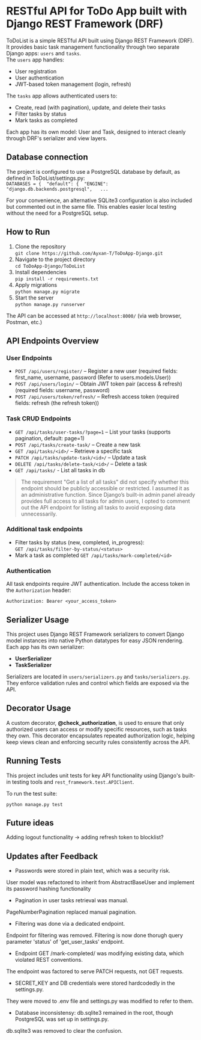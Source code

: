 # RESTful API for ToDo App built with Django REST Framework (DRF)
ToDoList is a simple RESTful API built using Django REST Framework (DRF). It provides basic task management functionality through two separate Django apps: `users` and `tasks`.  
The `users` app handles:
- User registration
- User authentication
- JWT-based token management (login, refresh)

The `tasks` app allows authenticated users to:
- Create, read (with pagination), update, and delete their tasks
- Filter tasks by status
- Mark tasks as completed

Each app has its own model: User and Task, designed to interact cleanly through DRF's serializer and view layers.

## Database connection
The project is configured to use a PostgreSQL database by default, as defined in ToDoList/settings.py:  
    `DATABASES = {  "default": {  "ENGINE": "django.db.backends.postgresql",   ... `

For your convenience, an alternative SQLite3 configuration is also included but commented out in the same file. This enables easier local testing without the need for a PostgreSQL setup.

## How to Run
1. Clone the repository  
   `git clone https://github.com/Ayxan-T/ToDoApp-Django.git`
2. Navigate to the project directory  
   `cd ToDoApp-Django/ToDoList`
3. Install dependencies  
   `pip install -r requirements.txt`
4. Apply migrations  
   `python manage.py migrate`
5. Start the server  
   `python manage.py runserver`

The API can be accessed at `http://localhost:8000/` (via web browser, Postman, etc.)

## API Endpoints Overview

### User Endpoints
- `POST /api/users/register/` – Register a new user (required fields: first_name, username, password (Refer to users.models.User))
- `POST /api/users/login/` – Obtain JWT token pair (access & refresh) (required fields: username, password)
- `POST /api/users/token/refresh/` – Refresh access token (required fields: refresh (the refresh token))

### Task CRUD Endpoints 
- `GET /api/tasks/user-tasks/?page=1` – List your tasks (supports pagination, default: page=1)
- `POST /api/tasks/create-task/` – Create a new task
- `GET /api/tasks/<id>/` – Retrieve a specific task
- `PATCH /api/tasks/update-task/<id>/` – Update a task
- `DELETE /api/tasks/delete-task/<id>/` – Delete a task
- `GET /api/tasks/` - List all tasks in db
> The requirement "Get a list of all tasks" did not specify whether this endpoint should be publicly accessible or restricted. I assumed it as an administrative function. Since Django’s built-in admin panel already provides full access to all tasks for admin users, I opted to comment out the API endpoint for listing all tasks to avoid exposing data unnecessarily.

### Additional task endpoints
- Filter tasks by status (new, completed, in_progress):  
    `GET /api/tasks/filter-by-status/<status>`
- Mark a task as completed
    `GET /api/tasks/mark-completed/<id>`

### Authentication
All task endpoints require JWT authentication. Include the access token in the `Authorization` header:
```
Authorization: Bearer <your_access_token>
```

## Serializer Usage
This project uses Django REST Framework serializers to convert Django model instances into native Python datatypes for easy JSON rendering. Each app has its own serializer:

- **UserSerializer**
- **TaskSerializer**

Serializers are located in `users/serializers.py` and `tasks/serializers.py`. They enforce validation rules and control which fields are exposed via the API.

## Decorator Usage
A custom decorator, **@check_authorization**, is used to ensure that only authorized users can access or modify specific resources, such as tasks they own. This decorator encapsulates repeated authorization logic, helping keep views clean and enforcing security rules consistently across the API.

## Running Tests
This project includes unit tests for key API functionality using Django's built-in testing tools and `rest_framework.test.APIClient`.

To run the test suite:  
```
python manage.py test
```

## Future ideas
Adding logout functionality -> adding refresh token to blocklist?

## Updates after Feedback
- Passwords were stored in plain text, which was a security risk.

User model was refactored to inherit from AbstractBaseUser and implement its password hashing functionality

- Pagination in user tasks retrieval was manual.

PageNumberPagination replaced manual pagination.

- Filtering was done via a dedicated endpoint.  

Endpoint for filtering was removed. Filtering is now done thorugh query parameter 'status' of 'get_user_tasks' endpoint.

- Endpoint GET /mark-completed/ was modifying existing data, which violated REST conventions.  

The endpoint was factored to serve PATCH requests, not GET requests.

- SECRET_KEY and DB credentials were stored hardcodedly in the settings.py.

They were moved to .env file and settings.py was modified to refer to them.

- Database inconsistensy: db.sqlite3 remained in the root, though PostgreSQL was set up in settings.py.  

db.sqlite3 was removed to clear the confusion.

